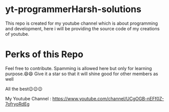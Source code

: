 # yt-programmerHarsh-solutions
This repo is created for my youtube channel which is about programming and development, here i will be providing the source code of my creations of youtube.

# Perks of this Repo
Feel free to contribute.
Spamming is allowed here but only for learning purpose.😄😄
Give it a star so that it will shine good for other members as well

All the best😉😉😉


My Youtube Channel : https://www.youtube.com/channel/UCgOGB-nEFf0Z-7ofryoRdEg
